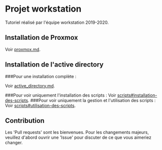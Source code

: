 # Projet workstation

Tutoriel réalisé par l'équipe workstation 2019-2020.

## Installation de Proxmox

Voir [proxmox.md](https://github.com/WarTey/workstation/blob/master/proxmox.md).

## Installation de l'active directory
###Pour une installation complète : 

Voir [active_directory.md](https://github.com/WarTey/workstation/blob/master/active_directory.md).

###Pour voir uniquement l'installation des scripts :
Voir [scripts#installation-des-scripts](https://github.com/WarTey/workstation/blob/master/active_directory.md#installation-des-scripts).
###Pour voir uniquement la gestion et l'utilisation des scripts :
Voir [scripts#utilisation-des-scripts](https://github.com/WarTey/workstation/blob/master/active_directory.md#utilisation-des-scripts).


## Contribution

Les 'Pull requests' sont les bienvenues. Pour les changements majeurs, veuillez d'abord ouvrir une 'Issue' pour discuter de ce que vous aimeriez changer.